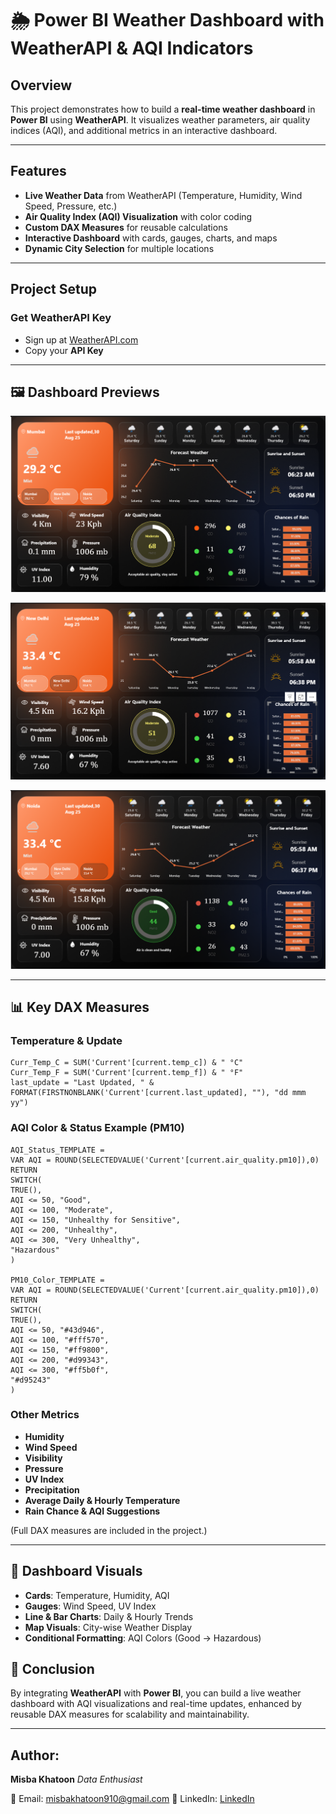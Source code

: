 # 🌦 Power BI Weather Dashboard with WeatherAPI & AQI Indicators
## Overview
This project demonstrates how to build a **real-time weather dashboard** in **Power BI** using **WeatherAPI**. It visualizes weather parameters, air quality indices (AQI), and additional metrics in an interactive dashboard.

---

## Features
- **Live Weather Data** from WeatherAPI (Temperature, Humidity, Wind Speed, Pressure, etc.)
- **Air Quality Index (AQI) Visualization** with color coding
- **Custom DAX Measures** for reusable calculations
- **Interactive Dashboard** with cards, gauges, charts, and maps
- **Dynamic City Selection** for multiple locations

---

##  Project Setup
### Get WeatherAPI Key
- Sign up at [WeatherAPI.com](https://www.weatherapi.com/)  
- Copy your **API Key**

---

## 🖼 Dashboard Previews
![Dashboard Screenshot](https://github.com/misba-coder/Power-BI-Weather-Dashboard-/blob/main/Screenshot1.png)

![Dashboard Screenshot](https://github.com/misba-coder/Power-BI-Weather-Dashboard-/blob/main/Screenshot2.png)

![Dashboard Screenshot](https://github.com/misba-coder/Power-BI-Weather-Dashboard-/blob/main/Screenshot3.png)

---
## 📊 Key DAX Measures
### Temperature & Update
```DAX
Curr_Temp_C = SUM('Current'[current.temp_c]) & " °C"
Curr_Temp_F = SUM('Current'[current.temp_f]) & " °F"
last_update = "Last Updated, " & FORMAT(FIRSTNONBLANK('Current'[current.last_updated], ""), "dd mmm yy")
```

### AQI Color & Status Example (PM10)
```DAX
AQI_Status_TEMPLATE = 
VAR AQI = ROUND(SELECTEDVALUE('Current'[current.air_quality.pm10]),0)
RETURN
SWITCH(
TRUE(),
AQI <= 50, "Good",
AQI <= 100, "Moderate",
AQI <= 150, "Unhealthy for Sensitive",
AQI <= 200, "Unhealthy",
AQI <= 300, "Very Unhealthy",
"Hazardous"
)

PM10_Color_TEMPLATE = 
VAR AQI = ROUND(SELECTEDVALUE('Current'[current.air_quality.pm10]),0)
RETURN
SWITCH(
TRUE(),
AQI <= 50, "#43d946",
AQI <= 100, "#fff570",
AQI <= 150, "#ff9800",
AQI <= 200, "#d99343",
AQI <= 300, "#ff5b0f",
"#d95243"
)
```

### Other Metrics
- **Humidity**  
- **Wind Speed**  
- **Visibility**  
- **Pressure**  
- **UV Index**  
- **Precipitation**  
- **Average Daily & Hourly Temperature**  
- **Rain Chance & AQI Suggestions**  

(Full DAX measures are included in the project.)

---

## 🎨 Dashboard Visuals
- **Cards**: Temperature, Humidity, AQI
- **Gauges**: Wind Speed, UV Index
- **Line & Bar Charts**: Daily & Hourly Trends
- **Map Visuals**: City-wise Weather Display
- **Conditional Formatting**: AQI Colors (Good → Hazardous)


## 📝 Conclusion
By integrating **WeatherAPI** with **Power BI**, you can build a live weather dashboard with AQI visualizations and real-time updates, enhanced by reusable DAX measures for scalability and maintainability.

---

## Author:
**Misba Khatoon**
*Data Enthusiast*

📧 Email: misbakhatoon910@gmail.com 
🔗 LinkedIn: [LinkedIn](https://www.linkedin.com/in/misba-khatoon-5067a3302) 

